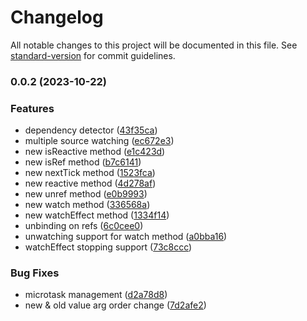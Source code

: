 # Changelog

All notable changes to this project will be documented in this file. See [standard-version](https://github.com/conventional-changelog/standard-version) for commit guidelines.

### 0.0.2 (2023-10-22)


### Features

* dependency detector ([43f35ca](https://github.com/ismailceylan/reactivity/commit/43f35ca0f7d136402cb6634d1452b00e84a253b8))
* multiple source watching ([ec672e3](https://github.com/ismailceylan/reactivity/commit/ec672e3ca8e1b234261f2e9fd49a4839ba8899c0))
* new isReactive method ([e1c423d](https://github.com/ismailceylan/reactivity/commit/e1c423d091c1a5276b318c2eeaa5d5120f155814))
* new isRef method ([b7c6141](https://github.com/ismailceylan/reactivity/commit/b7c61415b1d9c8fec17e6079b4d5d34f79ae5e78))
* new nextTick method ([1523fca](https://github.com/ismailceylan/reactivity/commit/1523fcab7307026bccc2cb8dbd2833a4a6256dc6))
* new reactive method ([4d278af](https://github.com/ismailceylan/reactivity/commit/4d278af19fd23789fa26322b0d7bb4e127eba7e8))
* new unref method ([e0b9993](https://github.com/ismailceylan/reactivity/commit/e0b999397b4ec06aecdb828fa8b56c47cbfbb333))
* new watch method ([336568a](https://github.com/ismailceylan/reactivity/commit/336568ad677f751d356c920f677b9aa1b112ac1e))
* new watchEffect method ([1334f14](https://github.com/ismailceylan/reactivity/commit/1334f14bd99cbc372120b914b441334699e3a691))
* unbinding on refs ([6c0cee0](https://github.com/ismailceylan/reactivity/commit/6c0cee05ca5d2cb42ffe86da102d88c74608548b))
* unwatching support for watch method ([a0bba16](https://github.com/ismailceylan/reactivity/commit/a0bba16660fa1a778a09ce255f97e49706112e85))
* watchEffect stopping support ([73c8ccc](https://github.com/ismailceylan/reactivity/commit/73c8ccc9b8c33d59071a5cccd58aa47281e20938))


### Bug Fixes

* microtask management ([d2a78d8](https://github.com/ismailceylan/reactivity/commit/d2a78d85ce21bc104deed412792531c6c77f187a))
* new & old value arg order change ([7d2afe2](https://github.com/ismailceylan/reactivity/commit/7d2afe2a6e1aaf063c7814d6afaa33180e0b2ae7))
